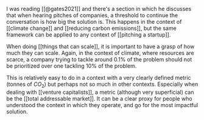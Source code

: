 I was reading [[@gates2021]] and there's a section in which he discusses that when hearing pitches of companies, a threshold to continue the conversation is how big the solution is. This happens in the context of [[climate change]] and [[reducing carbon emissions]], but the same framework can be applied to any context of [[pitching a startup]]. 

When doing [[things that can scale]], it is important to have a grasp of how much they can scale. Again, in the context of climate, where resources are scarce, a company trying to tackle around 0.1% of the problem should not be prioritized over one tackling 10% of the problem. 

This is relatively easy to do in a context with a very clearly defined metric (tonnes of $CO_2$) but perhaps not so much in other contexts. Especially when dealing with [[venture capitalists]], a metric (although very superficial) can be the [[total addressable market]]. It can be a clear proxy for people who understood the context in which they operate, and go for the most impactful solution. 